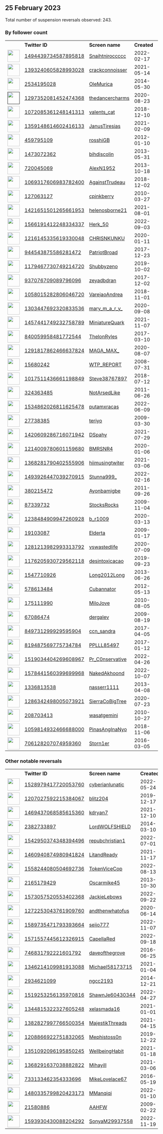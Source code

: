 
## 25 February 2023
Total number of suspension reversals observed: 243.

### By follower count
<table><tr><th></th><th align="left">Twitter ID</th><th align="left">Screen name</th>
<th align="left">Created</th><th align="left">Status</th><th align="left">Suspended</th><th align="left">Followers</th>
<tr><td><a href="https://pbs.twimg.com/profile_images/1627271002144010241/kT2BHNEL_normal.jpg"><img src="https://pbs.twimg.com/profile_images/1627271002144010241/kT2BHNEL_normal.jpg" width="40px" height="40px" align="center"/></a></td><td><a href="https://twitter.com/intent/user?user_id=1494439734587895818">1494439734587895818</a></td><td><a href="https://twitter.com/Snaihtniroccccc">Snaihtniroccccc</a></td><td>2022-02-17</td><td align="center"></td><td>2023-01-21</td><td>242335</td></tr>
<tr><td><a href="https://pbs.twimg.com/profile_images/1629256831695572992/mgRMtM3E_normal.jpg"><img src="https://pbs.twimg.com/profile_images/1629256831695572992/mgRMtM3E_normal.jpg" width="40px" height="40px" align="center"/></a></td><td><a href="https://twitter.com/intent/user?user_id=1393240605828993028">1393240605828993028</a></td><td><a href="https://twitter.com/crackconnoisser">crackconnoisser</a></td><td>2021-05-14</td><td align="center"></td><td>2022-08-21</td><td>83416</td></tr>
<tr><td><a href="https://pbs.twimg.com/profile_images/1629357222059732992/rGs2Bkr2_normal.jpg"><img src="https://pbs.twimg.com/profile_images/1629357222059732992/rGs2Bkr2_normal.jpg" width="40px" height="40px" align="center"/></a></td><td><a href="https://twitter.com/intent/user?user_id=2534195028">2534195028</a></td><td><a href="https://twitter.com/OleMurica">OleMurica</a></td><td>2014-05-30</td><td align="center"></td><td></td><td>41130</td></tr>
<tr><td><a href=""><img src="" width="40px" height="40px" align="center"/></a></td><td><a href="https://twitter.com/intent/user?user_id=1297352081452474368">1297352081452474368</a></td><td><a href="https://twitter.com/thedancercharms">thedancercharms</a></td><td>2020-08-23</td><td align="center"></td><td>2022-07-31</td><td>16536</td></tr>
<tr><td><a href="https://pbs.twimg.com/profile_images/1540722436131278852/ejwmdSnB_normal.jpg"><img src="https://pbs.twimg.com/profile_images/1540722436131278852/ejwmdSnB_normal.jpg" width="40px" height="40px" align="center"/></a></td><td><a href="https://twitter.com/intent/user?user_id=1072085361248141313">1072085361248141313</a></td><td><a href="https://twitter.com/valents_cat">valents_cat</a></td><td>2018-12-10</td><td align="center"></td><td>2023-02-18</td><td>11474</td></tr>
<tr><td><a href="https://pbs.twimg.com/profile_images/1633929427590709249/RE3uVZlN_normal.jpg"><img src="https://pbs.twimg.com/profile_images/1633929427590709249/RE3uVZlN_normal.jpg" width="40px" height="40px" align="center"/></a></td><td><a href="https://twitter.com/intent/user?user_id=1359148614602416133">1359148614602416133</a></td><td><a href="https://twitter.com/JanusTiresias">JanusTiresias</a></td><td>2021-02-09</td><td align="center"></td><td>2022-12-07</td><td>6052</td></tr>
<tr><td><a href="https://pbs.twimg.com/profile_images/493732366632747008/hvQWH1Xa_normal.png"><img src="https://pbs.twimg.com/profile_images/493732366632747008/hvQWH1Xa_normal.png" width="40px" height="40px" align="center"/></a></td><td><a href="https://twitter.com/intent/user?user_id=459795109">459795109</a></td><td><a href="https://twitter.com/rosshiGB">rosshiGB</a></td><td>2012-01-10</td><td align="center"></td><td>2022-05-27</td><td>4047</td></tr>
<tr><td><a href="https://pbs.twimg.com/profile_images/1627047936327819264/QHeyQ-ud_normal.jpg"><img src="https://pbs.twimg.com/profile_images/1627047936327819264/QHeyQ-ud_normal.jpg" width="40px" height="40px" align="center"/></a></td><td><a href="https://twitter.com/intent/user?user_id=1473072362">1473072362</a></td><td><a href="https://twitter.com/bihdiscolin">bihdiscolin</a></td><td>2013-05-31</td><td align="center"></td><td></td><td>3994</td></tr>
<tr><td><a href="https://pbs.twimg.com/profile_images/1632415403296149508/1cxFSYYu_normal.jpg"><img src="https://pbs.twimg.com/profile_images/1632415403296149508/1cxFSYYu_normal.jpg" width="40px" height="40px" align="center"/></a></td><td><a href="https://twitter.com/intent/user?user_id=720045069">720045069</a></td><td><a href="https://twitter.com/AlexN1952">AlexN1952</a></td><td>2013-10-18</td><td align="center"></td><td></td><td>3858</td></tr>
<tr><td><a href="https://pbs.twimg.com/profile_images/1592299357977591810/ANLOTRPt_normal.jpg"><img src="https://pbs.twimg.com/profile_images/1592299357977591810/ANLOTRPt_normal.jpg" width="40px" height="40px" align="center"/></a></td><td><a href="https://twitter.com/intent/user?user_id=1069317606983782400">1069317606983782400</a></td><td><a href="https://twitter.com/AgainstTrudeau">AgainstTrudeau</a></td><td>2018-12-02</td><td align="center"></td><td>2022-11-30</td><td>3605</td></tr>
<tr><td><a href="https://pbs.twimg.com/profile_images/1019300174819033089/yggQwj_7_normal.jpg"><img src="https://pbs.twimg.com/profile_images/1019300174819033089/yggQwj_7_normal.jpg" width="40px" height="40px" align="center"/></a></td><td><a href="https://twitter.com/intent/user?user_id=127063127">127063127</a></td><td><a href="https://twitter.com/cpinkberry">cpinkberry</a></td><td>2010-03-27</td><td align="center"></td><td></td><td>3309</td></tr>
<tr><td><a href="https://pbs.twimg.com/profile_images/1563703305028640768/ZUNH3csJ_normal.jpg"><img src="https://pbs.twimg.com/profile_images/1563703305028640768/ZUNH3csJ_normal.jpg" width="40px" height="40px" align="center"/></a></td><td><a href="https://twitter.com/intent/user?user_id=1421651501265661953">1421651501265661953</a></td><td><a href="https://twitter.com/helenosborne21">helenosborne21</a></td><td>2021-08-01</td><td align="center">🔒</td><td>2023-02-15</td><td>2951</td></tr>
<tr><td><a href="https://pbs.twimg.com/profile_images/1603286141368557568/vQr_mcwJ_normal.jpg"><img src="https://pbs.twimg.com/profile_images/1603286141368557568/vQr_mcwJ_normal.jpg" width="40px" height="40px" align="center"/></a></td><td><a href="https://twitter.com/intent/user?user_id=1566191412248334337">1566191412248334337</a></td><td><a href="https://twitter.com/Herk_50">Herk_50</a></td><td>2022-09-03</td><td align="center"></td><td>2022-12-19</td><td>2725</td></tr>
<tr><td><a href="https://pbs.twimg.com/profile_images/1629880111510986752/hmd_7kDT_normal.jpg"><img src="https://pbs.twimg.com/profile_images/1629880111510986752/hmd_7kDT_normal.jpg" width="40px" height="40px" align="center"/></a></td><td><a href="https://twitter.com/intent/user?user_id=1216145335619330048">1216145335619330048</a></td><td><a href="https://twitter.com/CHRlSNKUNKU">CHRlSNKUNKU</a></td><td>2020-01-11</td><td align="center"></td><td>2022-12-30</td><td>2444</td></tr>
<tr><td><a href="https://pbs.twimg.com/profile_images/1629295084360351747/DZBoAOAe_normal.jpg"><img src="https://pbs.twimg.com/profile_images/1629295084360351747/DZBoAOAe_normal.jpg" width="40px" height="40px" align="center"/></a></td><td><a href="https://twitter.com/intent/user?user_id=944543875586281472">944543875586281472</a></td><td><a href="https://twitter.com/PatriotBroad">PatriotBroad</a></td><td>2017-12-23</td><td align="center"></td><td></td><td>2409</td></tr>
<tr><td><a href="https://pbs.twimg.com/profile_images/1628155656174796803/CnASjOQ2_normal.jpg"><img src="https://pbs.twimg.com/profile_images/1628155656174796803/CnASjOQ2_normal.jpg" width="40px" height="40px" align="center"/></a></td><td><a href="https://twitter.com/intent/user?user_id=1179467730749214720">1179467730749214720</a></td><td><a href="https://twitter.com/Shubbyzeno">Shubbyzeno</a></td><td>2019-10-02</td><td align="center"></td><td>2022-06-10</td><td>2356</td></tr>
<tr><td><a href="https://pbs.twimg.com/profile_images/1081663653777195008/b-pSiWgE_normal.jpg"><img src="https://pbs.twimg.com/profile_images/1081663653777195008/b-pSiWgE_normal.jpg" width="40px" height="40px" align="center"/></a></td><td><a href="https://twitter.com/intent/user?user_id=937076709089796096">937076709089796096</a></td><td><a href="https://twitter.com/zeyadbdran">zeyadbdran</a></td><td>2017-12-02</td><td align="center"></td><td>2023-02-19</td><td>2351</td></tr>
<tr><td><a href="https://pbs.twimg.com/profile_images/1352253710869655552/Si_NErwm_normal.jpg"><img src="https://pbs.twimg.com/profile_images/1352253710869655552/Si_NErwm_normal.jpg" width="40px" height="40px" align="center"/></a></td><td><a href="https://twitter.com/intent/user?user_id=1058015282806046720">1058015282806046720</a></td><td><a href="https://twitter.com/VarejaoAndrea">VarejaoAndrea</a></td><td>2018-11-01</td><td align="center"></td><td>2022-11-05</td><td>2187</td></tr>
<tr><td><a href="https://pbs.twimg.com/profile_images/1303448563276541952/SNLrrmg5_normal.jpg"><img src="https://pbs.twimg.com/profile_images/1303448563276541952/SNLrrmg5_normal.jpg" width="40px" height="40px" align="center"/></a></td><td><a href="https://twitter.com/intent/user?user_id=1303447692320833536">1303447692320833536</a></td><td><a href="https://twitter.com/mary_m_a_r_y_">mary_m_a_r_y_</a></td><td>2020-09-08</td><td align="center"></td><td>2022-04-25</td><td>2167</td></tr>
<tr><td><a href="https://pbs.twimg.com/profile_images/1565861493299679232/cKHGQVeF_normal.jpg"><img src="https://pbs.twimg.com/profile_images/1565861493299679232/cKHGQVeF_normal.jpg" width="40px" height="40px" align="center"/></a></td><td><a href="https://twitter.com/intent/user?user_id=1457441749232758789">1457441749232758789</a></td><td><a href="https://twitter.com/MiniatureQuark">MiniatureQuark</a></td><td>2021-11-07</td><td align="center"></td><td>2023-02-20</td><td>1991</td></tr>
<tr><td><a href="https://pbs.twimg.com/profile_images/1303556728550694912/TMhvoj_S_normal.jpg"><img src="https://pbs.twimg.com/profile_images/1303556728550694912/TMhvoj_S_normal.jpg" width="40px" height="40px" align="center"/></a></td><td><a href="https://twitter.com/intent/user?user_id=840059958481772544">840059958481772544</a></td><td><a href="https://twitter.com/ThelonRyles">ThelonRyles</a></td><td>2017-03-10</td><td align="center"></td><td>2023-01-27</td><td>1916</td></tr>
<tr><td><a href="https://pbs.twimg.com/profile_images/1606338233335287808/5mCJBlVl_normal.jpg"><img src="https://pbs.twimg.com/profile_images/1606338233335287808/5mCJBlVl_normal.jpg" width="40px" height="40px" align="center"/></a></td><td><a href="https://twitter.com/intent/user?user_id=1291817862466637824">1291817862466637824</a></td><td><a href="https://twitter.com/MAGA_MAX_">MAGA_MAX_</a></td><td>2020-08-07</td><td align="center"></td><td>2022-12-27</td><td>1741</td></tr>
<tr><td><a href="https://pbs.twimg.com/profile_images/1042872916147224576/Cyo5XGhl_normal.jpg"><img src="https://pbs.twimg.com/profile_images/1042872916147224576/Cyo5XGhl_normal.jpg" width="40px" height="40px" align="center"/></a></td><td><a href="https://twitter.com/intent/user?user_id=15680242">15680242</a></td><td><a href="https://twitter.com/WTP_REPORT">WTP_REPORT</a></td><td>2008-07-31</td><td align="center"></td><td></td><td>1661</td></tr>
<tr><td><a href="https://pbs.twimg.com/profile_images/1586486564410036224/L7gQW9FH_normal.jpg"><img src="https://pbs.twimg.com/profile_images/1586486564410036224/L7gQW9FH_normal.jpg" width="40px" height="40px" align="center"/></a></td><td><a href="https://twitter.com/intent/user?user_id=1017511436661198849">1017511436661198849</a></td><td><a href="https://twitter.com/Steve38767897">Steve38767897</a></td><td>2018-07-12</td><td align="center"></td><td>2022-11-29</td><td>1661</td></tr>
<tr><td><a href="https://pbs.twimg.com/profile_images/1629946222944419849/AI_C7TNV_normal.jpg"><img src="https://pbs.twimg.com/profile_images/1629946222944419849/AI_C7TNV_normal.jpg" width="40px" height="40px" align="center"/></a></td><td><a href="https://twitter.com/intent/user?user_id=324363485">324363485</a></td><td><a href="https://twitter.com/NotArsedLike">NotArsedLike</a></td><td>2011-06-26</td><td align="center"></td><td></td><td>1632</td></tr>
<tr><td><a href="https://pbs.twimg.com/profile_images/1633792243042512896/e5jazjoF_normal.jpg"><img src="https://pbs.twimg.com/profile_images/1633792243042512896/e5jazjoF_normal.jpg" width="40px" height="40px" align="center"/></a></td><td><a href="https://twitter.com/intent/user?user_id=1534862026811625478">1534862026811625478</a></td><td><a href="https://twitter.com/putamxracas">putamxracas</a></td><td>2022-06-09</td><td align="center"></td><td>2022-09-19</td><td>1605</td></tr>
<tr><td><a href="https://pbs.twimg.com/profile_images/1463411754453454855/FuxW-2QY_normal.jpg"><img src="https://pbs.twimg.com/profile_images/1463411754453454855/FuxW-2QY_normal.jpg" width="40px" height="40px" align="center"/></a></td><td><a href="https://twitter.com/intent/user?user_id=27738385">27738385</a></td><td><a href="https://twitter.com/teriyo">teriyo</a></td><td>2009-03-30</td><td align="center"></td><td>2022-08-09</td><td>1597</td></tr>
<tr><td><a href="https://pbs.twimg.com/profile_images/1420610056366673923/URU31xY6_normal.jpg"><img src="https://pbs.twimg.com/profile_images/1420610056366673923/URU31xY6_normal.jpg" width="40px" height="40px" align="center"/></a></td><td><a href="https://twitter.com/intent/user?user_id=1420609286716071942">1420609286716071942</a></td><td><a href="https://twitter.com/DSpahy">DSpahy</a></td><td>2021-07-29</td><td align="center"></td><td>2022-10-27</td><td>1566</td></tr>
<tr><td><a href="https://pbs.twimg.com/profile_images/1483985566861561858/pJzKCUUo_normal.jpg"><img src="https://pbs.twimg.com/profile_images/1483985566861561858/pJzKCUUo_normal.jpg" width="40px" height="40px" align="center"/></a></td><td><a href="https://twitter.com/intent/user?user_id=1214009780601159680">1214009780601159680</a></td><td><a href="https://twitter.com/BMRSNR4">BMRSNR4</a></td><td>2020-01-06</td><td align="center"></td><td>2022-05-25</td><td>1474</td></tr>
<tr><td><a href="https://pbs.twimg.com/profile_images/1623045900640690178/CYnHoc0S_normal.jpg"><img src="https://pbs.twimg.com/profile_images/1623045900640690178/CYnHoc0S_normal.jpg" width="40px" height="40px" align="center"/></a></td><td><a href="https://twitter.com/intent/user?user_id=1368281790402555906">1368281790402555906</a></td><td><a href="https://twitter.com/hiimusingtwiter">hiimusingtwiter</a></td><td>2021-03-06</td><td align="center"></td><td>2023-02-17</td><td>1428</td></tr>
<tr><td><a href="https://pbs.twimg.com/profile_images/1634344563132231682/yqhGXZyE_normal.jpg"><img src="https://pbs.twimg.com/profile_images/1634344563132231682/yqhGXZyE_normal.jpg" width="40px" height="40px" align="center"/></a></td><td><a href="https://twitter.com/intent/user?user_id=1493926447039270915">1493926447039270915</a></td><td><a href="https://twitter.com/Stunna999_">Stunna999_</a></td><td>2022-02-16</td><td align="center"></td><td>2022-11-28</td><td>1390</td></tr>
<tr><td><a href="https://pbs.twimg.com/profile_images/1142894454828937222/xF7X-ZAZ_normal.jpg"><img src="https://pbs.twimg.com/profile_images/1142894454828937222/xF7X-ZAZ_normal.jpg" width="40px" height="40px" align="center"/></a></td><td><a href="https://twitter.com/intent/user?user_id=380215472">380215472</a></td><td><a href="https://twitter.com/Ayonbamigbe">Ayonbamigbe</a></td><td>2011-09-26</td><td align="center"></td><td>2022-07-07</td><td>1327</td></tr>
<tr><td><a href="https://pbs.twimg.com/profile_images/1470127375593709570/RROfW73i_normal.jpg"><img src="https://pbs.twimg.com/profile_images/1470127375593709570/RROfW73i_normal.jpg" width="40px" height="40px" align="center"/></a></td><td><a href="https://twitter.com/intent/user?user_id=87339732">87339732</a></td><td><a href="https://twitter.com/StocksRocks">StocksRocks</a></td><td>2009-11-04</td><td align="center"></td><td>2022-10-28</td><td>1295</td></tr>
<tr><td><a href="https://pbs.twimg.com/profile_images/1628777015099760643/-ecvC_x9_normal.jpg"><img src="https://pbs.twimg.com/profile_images/1628777015099760643/-ecvC_x9_normal.jpg" width="40px" height="40px" align="center"/></a></td><td><a href="https://twitter.com/intent/user?user_id=1238484909947260928">1238484909947260928</a></td><td><a href="https://twitter.com/b_r1009">b_r1009</a></td><td>2020-03-13</td><td align="center"></td><td></td><td>1276</td></tr>
<tr><td><a href="https://pbs.twimg.com/profile_images/1535953902348251137/YksQfEbi_normal.jpg"><img src="https://pbs.twimg.com/profile_images/1535953902348251137/YksQfEbi_normal.jpg" width="40px" height="40px" align="center"/></a></td><td><a href="https://twitter.com/intent/user?user_id=19103087">19103087</a></td><td><a href="https://twitter.com/Elderta">Elderta</a></td><td>2009-01-17</td><td align="center"></td><td>2022-09-01</td><td>1220</td></tr>
<tr><td><a href="https://pbs.twimg.com/profile_images/1635270850965544963/oY9ctK1n_normal.jpg"><img src="https://pbs.twimg.com/profile_images/1635270850965544963/oY9ctK1n_normal.jpg" width="40px" height="40px" align="center"/></a></td><td><a href="https://twitter.com/intent/user?user_id=1281213982993313792">1281213982993313792</a></td><td><a href="https://twitter.com/vswastedlife">vswastedlife</a></td><td>2020-07-09</td><td align="center"></td><td>2022-10-03</td><td>1188</td></tr>
<tr><td><a href="https://pbs.twimg.com/profile_images/1462880000651235345/P3XhbuKG_normal.jpg"><img src="https://pbs.twimg.com/profile_images/1462880000651235345/P3XhbuKG_normal.jpg" width="40px" height="40px" align="center"/></a></td><td><a href="https://twitter.com/intent/user?user_id=1176205930729562118">1176205930729562118</a></td><td><a href="https://twitter.com/desintoxicacao">desintoxicacao</a></td><td>2019-09-23</td><td align="center"></td><td>2022-11-13</td><td>1183</td></tr>
<tr><td><a href="https://pbs.twimg.com/profile_images/1462741820002033670/2p_NXovR_normal.jpg"><img src="https://pbs.twimg.com/profile_images/1462741820002033670/2p_NXovR_normal.jpg" width="40px" height="40px" align="center"/></a></td><td><a href="https://twitter.com/intent/user?user_id=1547710926">1547710926</a></td><td><a href="https://twitter.com/Long2012Long">Long2012Long</a></td><td>2013-06-26</td><td align="center"></td><td>2022-07-22</td><td>1182</td></tr>
<tr><td><a href="https://pbs.twimg.com/profile_images/1630811192460722177/JqnAhY4I_normal.jpg"><img src="https://pbs.twimg.com/profile_images/1630811192460722177/JqnAhY4I_normal.jpg" width="40px" height="40px" align="center"/></a></td><td><a href="https://twitter.com/intent/user?user_id=578613484">578613484</a></td><td><a href="https://twitter.com/Cubannator">Cubannator</a></td><td>2012-05-13</td><td align="center"></td><td></td><td>1151</td></tr>
<tr><td><a href="https://pbs.twimg.com/profile_images/1588949102800371725/fuN8hqm__normal.jpg"><img src="https://pbs.twimg.com/profile_images/1588949102800371725/fuN8hqm__normal.jpg" width="40px" height="40px" align="center"/></a></td><td><a href="https://twitter.com/intent/user?user_id=175111990">175111990</a></td><td><a href="https://twitter.com/MiloJove">MiloJove</a></td><td>2010-08-05</td><td align="center"></td><td>2022-11-24</td><td>1128</td></tr>
<tr><td><a href="https://pbs.twimg.com/profile_images/1629815887913009152/VxpqK3_V_normal.jpg"><img src="https://pbs.twimg.com/profile_images/1629815887913009152/VxpqK3_V_normal.jpg" width="40px" height="40px" align="center"/></a></td><td><a href="https://twitter.com/intent/user?user_id=67086474">67086474</a></td><td><a href="https://twitter.com/dergalev">dergalev</a></td><td>2009-08-19</td><td align="center"></td><td></td><td>1079</td></tr>
<tr><td><a href="https://pbs.twimg.com/profile_images/1553182310673022976/T1MXFqkZ_normal.jpg"><img src="https://pbs.twimg.com/profile_images/1553182310673022976/T1MXFqkZ_normal.jpg" width="40px" height="40px" align="center"/></a></td><td><a href="https://twitter.com/intent/user?user_id=849731299929595904">849731299929595904</a></td><td><a href="https://twitter.com/ccn_sandra">ccn_sandra</a></td><td>2017-04-05</td><td align="center"></td><td>2022-11-04</td><td>1057</td></tr>
<tr><td><a href="https://pbs.twimg.com/profile_images/1368157568091054085/iP7iuRfx_normal.jpg"><img src="https://pbs.twimg.com/profile_images/1368157568091054085/iP7iuRfx_normal.jpg" width="40px" height="40px" align="center"/></a></td><td><a href="https://twitter.com/intent/user?user_id=819487569775734784">819487569775734784</a></td><td><a href="https://twitter.com/PPLLL85497">PPLLL85497</a></td><td>2017-01-12</td><td align="center"></td><td></td><td>910</td></tr>
<tr><td><a href="https://pbs.twimg.com/profile_images/1633531858896945152/gPCJ49iJ_normal.jpg"><img src="https://pbs.twimg.com/profile_images/1633531858896945152/gPCJ49iJ_normal.jpg" width="40px" height="40px" align="center"/></a></td><td><a href="https://twitter.com/intent/user?user_id=1519034404269608967">1519034404269608967</a></td><td><a href="https://twitter.com/Pr_C0nservative">Pr_C0nservative</a></td><td>2022-04-26</td><td align="center"></td><td>2022-10-21</td><td>878</td></tr>
<tr><td><a href="https://pbs.twimg.com/profile_images/1617894162535153665/j0aR1rIk_normal.jpg"><img src="https://pbs.twimg.com/profile_images/1617894162535153665/j0aR1rIk_normal.jpg" width="40px" height="40px" align="center"/></a></td><td><a href="https://twitter.com/intent/user?user_id=1578441560399699968">1578441560399699968</a></td><td><a href="https://twitter.com/NakedAkhoond">NakedAkhoond</a></td><td>2022-10-07</td><td align="center"></td><td>2022-12-31</td><td>852</td></tr>
<tr><td><a href="https://pbs.twimg.com/profile_images/1309637396036812800/Dmbu-SEs_normal.jpg"><img src="https://pbs.twimg.com/profile_images/1309637396036812800/Dmbu-SEs_normal.jpg" width="40px" height="40px" align="center"/></a></td><td><a href="https://twitter.com/intent/user?user_id=1336813538">1336813538</a></td><td><a href="https://twitter.com/nasserr1111">nasserr1111</a></td><td>2013-04-08</td><td align="center"></td><td></td><td>823</td></tr>
<tr><td><a href="https://pbs.twimg.com/profile_images/1484399551129604101/ostbStY8_normal.jpg"><img src="https://pbs.twimg.com/profile_images/1484399551129604101/ostbStY8_normal.jpg" width="40px" height="40px" align="center"/></a></td><td><a href="https://twitter.com/intent/user?user_id=1286342498005073921">1286342498005073921</a></td><td><a href="https://twitter.com/SierraCoBigTree">SierraCoBigTree</a></td><td>2020-07-23</td><td align="center"></td><td>2022-02-14</td><td>806</td></tr>
<tr><td><a href="https://pbs.twimg.com/profile_images/1447276794298740745/ufg1QMBy_normal.jpg"><img src="https://pbs.twimg.com/profile_images/1447276794298740745/ufg1QMBy_normal.jpg" width="40px" height="40px" align="center"/></a></td><td><a href="https://twitter.com/intent/user?user_id=208703413">208703413</a></td><td><a href="https://twitter.com/wasatgemini">wasatgemini</a></td><td>2010-10-27</td><td align="center"></td><td>2022-11-04</td><td>804</td></tr>
<tr><td><a href="https://pbs.twimg.com/profile_images/1529458226986557441/fl9N2vqu_normal.jpg"><img src="https://pbs.twimg.com/profile_images/1529458226986557441/fl9N2vqu_normal.jpg" width="40px" height="40px" align="center"/></a></td><td><a href="https://twitter.com/intent/user?user_id=1059814932466688000">1059814932466688000</a></td><td><a href="https://twitter.com/PinasAngInaNyo">PinasAngInaNyo</a></td><td>2018-11-06</td><td align="center"></td><td>2022-11-29</td><td>787</td></tr>
<tr><td><a href="https://pbs.twimg.com/profile_images/1628709759414112258/C9MCxyw7_normal.jpg"><img src="https://pbs.twimg.com/profile_images/1628709759414112258/C9MCxyw7_normal.jpg" width="40px" height="40px" align="center"/></a></td><td><a href="https://twitter.com/intent/user?user_id=706128207074959360">706128207074959360</a></td><td><a href="https://twitter.com/Storn1er">Storn1er</a></td><td>2016-03-05</td><td align="center"></td><td></td><td>724</td></tr>
</table>

### Other notable reversals
<table><tr><th></th><th align="left">Twitter ID</th><th align="left">Screen name</th>
<th align="left">Created</th><th align="left">Status</th><th align="left">Suspended</th><th align="left">Followers</th>
<tr><td><a href="https://pbs.twimg.com/profile_images/1630792245459791872/HaRREJeO_normal.jpg"><img src="https://pbs.twimg.com/profile_images/1630792245459791872/HaRREJeO_normal.jpg" width="40px" height="40px" align="center"/></a></td><td><a href="https://twitter.com/intent/user?user_id=1528979417720053760">1528979417720053760</a></td><td><a href="https://twitter.com/cyberianlunatic">cyberianlunatic</a></td><td>2022-05-24</td><td align="center"></td><td>2022-12-07</td><td>405</td></tr>
<tr><td><a href="https://pbs.twimg.com/profile_images/1431123480469196801/jN9h64S2_normal.jpg"><img src="https://pbs.twimg.com/profile_images/1431123480469196801/jN9h64S2_normal.jpg" width="40px" height="40px" align="center"/></a></td><td><a href="https://twitter.com/intent/user?user_id=1207027592215384067">1207027592215384067</a></td><td><a href="https://twitter.com/blitz204">blitz204</a></td><td>2019-12-17</td><td align="center"></td><td>2022-11-25</td><td>198</td></tr>
<tr><td><a href="https://pbs.twimg.com/profile_images/1605599700073291778/gTJ9gv_P_normal.jpg"><img src="https://pbs.twimg.com/profile_images/1605599700073291778/gTJ9gv_P_normal.jpg" width="40px" height="40px" align="center"/></a></td><td><a href="https://twitter.com/intent/user?user_id=1469437068585615360">1469437068585615360</a></td><td><a href="https://twitter.com/kdryan7">kdryan7</a></td><td>2021-12-10</td><td align="center"></td><td>2023-01-03</td><td>146</td></tr>
<tr><td><a href="https://pbs.twimg.com/profile_images/1345079526653452288/rW5O3d9L_normal.jpg"><img src="https://pbs.twimg.com/profile_images/1345079526653452288/rW5O3d9L_normal.jpg" width="40px" height="40px" align="center"/></a></td><td><a href="https://twitter.com/intent/user?user_id=2382733897">2382733897</a></td><td><a href="https://twitter.com/LordWOLFSHIELD">LordWOLFSHIELD</a></td><td>2014-03-10</td><td align="center"></td><td>2022-11-07</td><td>474</td></tr>
<tr><td><a href="https://pbs.twimg.com/profile_images/1634336198398230528/K2pV0blC_normal.jpg"><img src="https://pbs.twimg.com/profile_images/1634336198398230528/K2pV0blC_normal.jpg" width="40px" height="40px" align="center"/></a></td><td><a href="https://twitter.com/intent/user?user_id=1542950374348394496">1542950374348394496</a></td><td><a href="https://twitter.com/repubchristian1">repubchristian1</a></td><td>2022-07-01</td><td align="center"></td><td>2022-11-30</td><td>7</td></tr>
<tr><td><a href="https://pbs.twimg.com/profile_images/1518925658294038529/pDh0W0ii_normal.jpg"><img src="https://pbs.twimg.com/profile_images/1518925658294038529/pDh0W0ii_normal.jpg" width="40px" height="40px" align="center"/></a></td><td><a href="https://twitter.com/intent/user?user_id=1460940874980941824">1460940874980941824</a></td><td><a href="https://twitter.com/LitandReady">LitandReady</a></td><td>2021-11-17</td><td align="center"></td><td>2022-12-12</td><td>708</td></tr>
<tr><td><a href="https://pbs.twimg.com/profile_images/1558250555767660544/iteS1Y2j_normal.jpg"><img src="https://pbs.twimg.com/profile_images/1558250555767660544/iteS1Y2j_normal.jpg" width="40px" height="40px" align="center"/></a></td><td><a href="https://twitter.com/intent/user?user_id=1558244080504692736">1558244080504692736</a></td><td><a href="https://twitter.com/TokenViceCop">TokenViceCop</a></td><td>2022-08-13</td><td align="center">🔒</td><td>2023-02-21</td><td>113</td></tr>
<tr><td><a href="https://pbs.twimg.com/profile_images/1437305885991194625/WlmRXKYc_normal.jpg"><img src="https://pbs.twimg.com/profile_images/1437305885991194625/WlmRXKYc_normal.jpg" width="40px" height="40px" align="center"/></a></td><td><a href="https://twitter.com/intent/user?user_id=2165179429">2165179429</a></td><td><a href="https://twitter.com/Oscarmike45">Oscarmike45</a></td><td>2013-10-30</td><td align="center"></td><td>2023-02-08</td><td>103</td></tr>
<tr><td><a href="https://pbs.twimg.com/profile_images/1580563695620554754/cdWY8rVV_normal.jpg"><img src="https://pbs.twimg.com/profile_images/1580563695620554754/cdWY8rVV_normal.jpg" width="40px" height="40px" align="center"/></a></td><td><a href="https://twitter.com/intent/user?user_id=1573057520553402368">1573057520553402368</a></td><td><a href="https://twitter.com/JackieLebows">JackieLebows</a></td><td>2022-09-22</td><td align="center"></td><td>2022-12-19</td><td>108</td></tr>
<tr><td><a href="https://pbs.twimg.com/profile_images/1272316194243182592/NroaZbfI_normal.jpg"><img src="https://pbs.twimg.com/profile_images/1272316194243182592/NroaZbfI_normal.jpg" width="40px" height="40px" align="center"/></a></td><td><a href="https://twitter.com/intent/user?user_id=1272253043761909760">1272253043761909760</a></td><td><a href="https://twitter.com/andthenwhatofus">andthenwhatofus</a></td><td>2020-06-14</td><td align="center"></td><td>2022-11-07</td><td>144</td></tr>
<tr><td><a href="https://pbs.twimg.com/profile_images/1592941036031967232/MCW6qcDs_normal.jpg"><img src="https://pbs.twimg.com/profile_images/1592941036031967232/MCW6qcDs_normal.jpg" width="40px" height="40px" align="center"/></a></td><td><a href="https://twitter.com/intent/user?user_id=1589735471793393664">1589735471793393664</a></td><td><a href="https://twitter.com/seijo777">seijo777</a></td><td>2022-11-07</td><td align="center"></td><td>2022-12-29</td><td>107</td></tr>
<tr><td><a href="https://pbs.twimg.com/profile_images/1591685075288088576/r8NiaDN8_normal.jpg"><img src="https://pbs.twimg.com/profile_images/1591685075288088576/r8NiaDN8_normal.jpg" width="40px" height="40px" align="center"/></a></td><td><a href="https://twitter.com/intent/user?user_id=1571557445612326915">1571557445612326915</a></td><td><a href="https://twitter.com/CapellaRed">CapellaRed</a></td><td>2022-09-18</td><td align="center"></td><td>2023-01-06</td><td>23</td></tr>
<tr><td><a href="https://pbs.twimg.com/profile_images/1592610001352364032/Vy4hfh2a_normal.jpg"><img src="https://pbs.twimg.com/profile_images/1592610001352364032/Vy4hfh2a_normal.jpg" width="40px" height="40px" align="center"/></a></td><td><a href="https://twitter.com/intent/user?user_id=746831792221601792">746831792221601792</a></td><td><a href="https://twitter.com/daveofthegrove">daveofthegrove</a></td><td>2016-06-25</td><td align="center"></td><td>2022-12-19</td><td>550</td></tr>
<tr><td><a href="https://pbs.twimg.com/profile_images/1563340250189303810/GbfSkcKO_normal.jpg"><img src="https://pbs.twimg.com/profile_images/1563340250189303810/GbfSkcKO_normal.jpg" width="40px" height="40px" align="center"/></a></td><td><a href="https://twitter.com/intent/user?user_id=1346214109981913088">1346214109981913088</a></td><td><a href="https://twitter.com/Michael58173715">Michael58173715</a></td><td>2021-01-04</td><td align="center"></td><td>2022-12-13</td><td>126</td></tr>
<tr><td><a href="https://pbs.twimg.com/profile_images/1466371155334369280/-pIlo_A6_normal.jpg"><img src="https://pbs.twimg.com/profile_images/1466371155334369280/-pIlo_A6_normal.jpg" width="40px" height="40px" align="center"/></a></td><td><a href="https://twitter.com/intent/user?user_id=2934621099">2934621099</a></td><td><a href="https://twitter.com/ngcc2193">ngcc2193</a></td><td>2014-12-21</td><td align="center"></td><td>2022-10-30</td><td>28</td></tr>
<tr><td><a href="https://pbs.twimg.com/profile_images/1519453282267238401/qCpmA71V_normal.jpg"><img src="https://pbs.twimg.com/profile_images/1519453282267238401/qCpmA71V_normal.jpg" width="40px" height="40px" align="center"/></a></td><td><a href="https://twitter.com/intent/user?user_id=1519253256135970816">1519253256135970816</a></td><td><a href="https://twitter.com/ShawnJe60430344">ShawnJe60430344</a></td><td>2022-04-27</td><td align="center"></td><td>2022-12-24</td><td>413</td></tr>
<tr><td><a href="https://abs.twimg.com/sticky/default_profile_images/default_profile_normal.png"><img src="https://abs.twimg.com/sticky/default_profile_images/default_profile_normal.png" width="40px" height="40px" align="center"/></a></td><td><a href="https://twitter.com/intent/user?user_id=1344815322327605248">1344815322327605248</a></td><td><a href="https://twitter.com/xelasmada16">xelasmada16</a></td><td>2021-01-01</td><td align="center"></td><td>2023-01-24</td><td>7</td></tr>
<tr><td><a href="https://pbs.twimg.com/profile_images/1632393756614836226/l8tkHsN0_normal.jpg"><img src="https://pbs.twimg.com/profile_images/1632393756614836226/l8tkHsN0_normal.jpg" width="40px" height="40px" align="center"/></a></td><td><a href="https://twitter.com/intent/user?user_id=1382827997766500354">1382827997766500354</a></td><td><a href="https://twitter.com/MajestikThreads">MajestikThreads</a></td><td>2021-04-15</td><td align="center"></td><td>2023-02-02</td><td>346</td></tr>
<tr><td><a href="https://pbs.twimg.com/profile_images/1558785948657369090/wkOWWhQC_normal.jpg"><img src="https://pbs.twimg.com/profile_images/1558785948657369090/wkOWWhQC_normal.jpg" width="40px" height="40px" align="center"/></a></td><td><a href="https://twitter.com/intent/user?user_id=1208866922751832065">1208866922751832065</a></td><td><a href="https://twitter.com/Mephistoss0n">Mephistoss0n</a></td><td>2019-12-22</td><td align="center"></td><td>2023-02-19</td><td>47</td></tr>
<tr><td><a href="https://pbs.twimg.com/profile_images/1356386320625598469/X9l-pNIp_normal.jpg"><img src="https://pbs.twimg.com/profile_images/1356386320625598469/X9l-pNIp_normal.jpg" width="40px" height="40px" align="center"/></a></td><td><a href="https://twitter.com/intent/user?user_id=1351092096195850245">1351092096195850245</a></td><td><a href="https://twitter.com/WellbeingHabit">WellbeingHabit</a></td><td>2021-01-18</td><td align="center"></td><td>2022-12-12</td><td>423</td></tr>
<tr><td><a href="https://pbs.twimg.com/profile_images/1593640200391081986/78S6B5XY_normal.jpg"><img src="https://pbs.twimg.com/profile_images/1593640200391081986/78S6B5XY_normal.jpg" width="40px" height="40px" align="center"/></a></td><td><a href="https://twitter.com/intent/user?user_id=1368291637038882822">1368291637038882822</a></td><td><a href="https://twitter.com/Mihayill">Mihayill</a></td><td>2021-03-06</td><td align="center"></td><td>2022-12-18</td><td>63</td></tr>
<tr><td><a href="https://pbs.twimg.com/profile_images/1432427785591611400/iMA1f91U_normal.jpg"><img src="https://pbs.twimg.com/profile_images/1432427785591611400/iMA1f91U_normal.jpg" width="40px" height="40px" align="center"/></a></td><td><a href="https://twitter.com/intent/user?user_id=733133462354333696">733133462354333696</a></td><td><a href="https://twitter.com/MikeLovelace67">MikeLovelace67</a></td><td>2016-05-19</td><td align="center"></td><td>2023-02-17</td><td>411</td></tr>
<tr><td><a href="https://pbs.twimg.com/profile_images/1480336381415198722/DTdrTTNJ_normal.jpg"><img src="https://pbs.twimg.com/profile_images/1480336381415198722/DTdrTTNJ_normal.jpg" width="40px" height="40px" align="center"/></a></td><td><a href="https://twitter.com/intent/user?user_id=1480335799820423173">1480335799820423173</a></td><td><a href="https://twitter.com/MManqiqi">MManqiqi</a></td><td>2022-01-10</td><td align="center"></td><td>2023-02-15</td><td>7</td></tr>
<tr><td><a href="https://pbs.twimg.com/profile_images/1613238762196140045/9ubXO0kt_normal.jpg"><img src="https://pbs.twimg.com/profile_images/1613238762196140045/9ubXO0kt_normal.jpg" width="40px" height="40px" align="center"/></a></td><td><a href="https://twitter.com/intent/user?user_id=21580886">21580886</a></td><td><a href="https://twitter.com/AAHFW">AAHFW</a></td><td>2009-02-22</td><td align="center">🔒</td><td>2023-02-17</td><td>1</td></tr>
<tr><td><a href="https://pbs.twimg.com/profile_images/1593930536648687616/2uzdzDJE_normal.png"><img src="https://pbs.twimg.com/profile_images/1593930536648687616/2uzdzDJE_normal.png" width="40px" height="40px" align="center"/></a></td><td><a href="https://twitter.com/intent/user?user_id=1593930430088204292">1593930430088204292</a></td><td><a href="https://twitter.com/SonyaM29937558">SonyaM29937558</a></td><td>2022-11-19</td><td align="center"></td><td>2022-12-28</td><td>0</td></tr>
</table>
